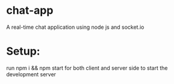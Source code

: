 # chat-app
A real-time chat application using node js and socket.io

# Setup:
run npm i && npm start for both client and server side to start the development server
